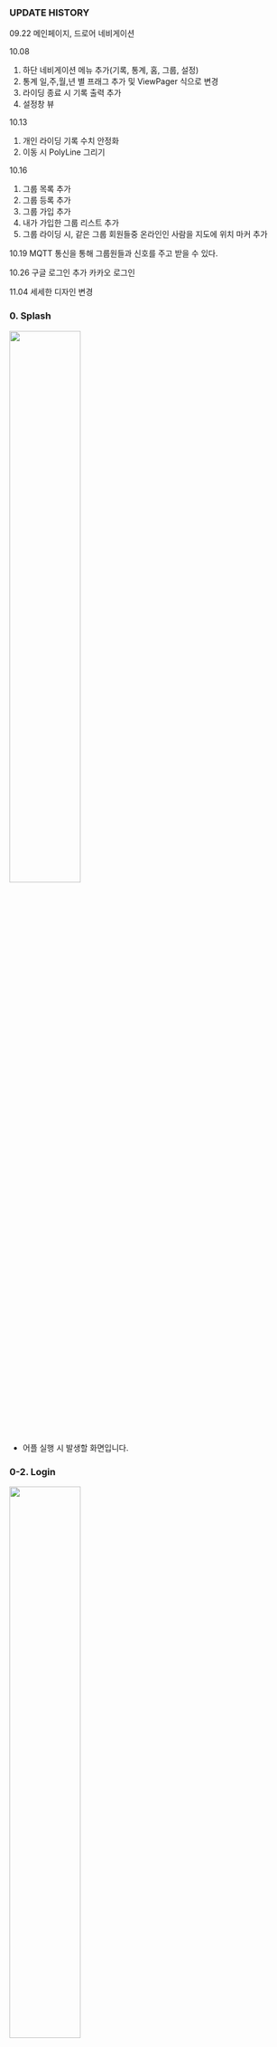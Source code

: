 ### UPDATE HISTORY
09.22 메인페이지, 드로어 네비게이션

10.08 
  1) 하단 네비게이션 메뉴 추가(기록, 통계, 홈, 그룹, 설정)
  2) 통계 일,주,월,년 별 프래그 추가 및 ViewPager 식으로 변경
  3) 라이딩 종료 시 기록 출력 추가
  4) 설정창 뷰 
  
10.13
  1) 개인 라이딩 기록 수치 안정화
  2) 이동 시 PolyLine 그리기 
  
10.16
  1) 그룹 목록 추가
  2) 그룹 등록 추가
  3) 그룹 가입 추가
  4) 내가 가입한 그룹 리스트 추가
  5) 그룹 라이딩 시, 같은 그룹 회원들중 온라인인 사람을 지도에 위치 마커 추가
  
10.19
     MQTT 통신을 통해 그룹원들과 신호를 주고 받을 수 있다. 
     
10.26
     구글 로그인 추가
     카카오 로그인 

11.04
     세세한 디자인 변경
     
### 0. Splash
<img src="https://user-images.githubusercontent.com/58909988/98332296-c2e9d700-2041-11eb-868a-1bbe610233f7.jpg" width="50%" height="50%">

- 어플 실행 시 발생할 화면입니다.

### 0-2. Login
<img src="https://user-images.githubusercontent.com/58909988/98332311-c54c3100-2041-11eb-9e2b-7a14371c097b.jpg" width="50%" height="50%">

- 로그인 페이지 입니다.
     
### 1. Main 
<img src="https://user-images.githubusercontent.com/58909988/97797796-5b0f4700-1c63-11eb-8e79-b6b806576cbd.jpg" width="50%" height="50%">

- 어플의 메인 화면 입니다. 개인 라이딩/그룹 라이딩을 선택하여 라이딩을 할 수 있습니다.

### 2. Record
<img src="https://user-images.githubusercontent.com/58909988/97797807-5f3b6480-1c63-11eb-91d8-256e2249251f.jpg" width="50%" height="50%">

### 2-2. Record
<img src="https://user-images.githubusercontent.com/58909988/97797789-577bc000-1c63-11eb-8fcd-026a1266ab9b.jpg" width="50%" height="50%">

- 기록 Fragment입니다. 라이딩 종료 후, 기록을 하면 이 곳에 표시되어 지난 라이딩들의 기록을 확인할 수 있습니다.
- 내 위치가 잡히지 않은 채로 종료 시, 위치를 찾을 수 없었다는 표시를 하고 기록이 남아있지 않습니다.
- 제대로 기록이 되었을 시, 출발점과 종료지점의 위치를 주소로 알려주고 간략한 정보를 표시해줍니다.

### 3. Record_Detail_Success
<img src="https://user-images.githubusercontent.com/58909988/97797791-59458380-1c63-11eb-91c2-989c33cf5de4.jpg" width="50%" height="50%">

- 시작점과 종료점을 지도에 알려주고, 내 이동경로를 PolyLine으로 확인할 수 있습니다.
- 주행 시간, 평균 속도, 총 주행거리 등을 확인할 수 있습니다.

### 4. Record_Detail_Non-record
<img src="https://user-images.githubusercontent.com/58909988/97797794-5a76b080-1c63-11eb-9b8e-4192f7c81ba6.jpg" width="50%" height="50%">

- 위치를 잡지않고 그냥 종료 시에, 기록된 내용이 없으므로 사용자에게 해당 사실을 알린 후 종료시킵니다.

### 5. Statistic
<img src="https://user-images.githubusercontent.com/58909988/97797801-5d71a100-1c63-11eb-9e02-1c68cc577da9.jpg" width="50%" height="50%">

- 내 라이딩 기록의 통계입니다. 일/주/월/년 단위로 라이딩 간단 내역을 확인할 수 있습니다.

### 6. Group-List
<img src="https://user-images.githubusercontent.com/58909988/98332314-c67d5e00-2041-11eb-8795-5027b8d38747.jpg" width="50%" height="50%">

- 개설된 총 그룹리스트들 입니다. 원하는 방에 가입을 할 수 있고, 검색을 통해 방을 찾을 수 있습니다.

### 7. Group-in
<img src="https://user-images.githubusercontent.com/58909988/97797797-5ba7dd80-1c63-11eb-85b4-55215b388940.jpg" width="50%" height="50%">

- 방을 클릭 시 입장하는 화면입니다. 방마다 비밀번호가 있기에, 비밀번호를 입력해야 하며 해당 그룹의 간단한 소개를 볼 수 있습니다.

### 8. My-Group
<img src="https://user-images.githubusercontent.com/58909988/97797802-5e0a3780-1c63-11eb-997e-5e6b38f435b3.jpg" width="50%" height="50%">

- 메인 페이지의 그룹라이딩 클릭 시 보여지는 내가 가입된 그룹 리스트 페이지 입니다. 이 중 오늘 내가 참여할 그룹 방을 클릭하여 서로 실시간 위치와, 라이딩 시그널을 보낼 수 있습니다.

### 9. Personal-Riding
<img src="https://user-images.githubusercontent.com/58909988/97797803-5e0a3780-1c63-11eb-8639-a34a9b43ded2.jpg" width="50%" height="50%">

- 개인 라이딩 시에는 진행 시간, 평균 속도, 현재 속도, 누적 이동 거리를 알려줍니다. 이동 시에 내 첫 출발점을 Marker로 알려주고 그 위치에서 부터 이동할 때마다 PolyLine으로 그려줍니다.

### 10. Find_My_Location
<img src="https://user-images.githubusercontent.com/58909988/98332313-c5e4c780-2041-11eb-81f5-2eb4c2aed4a1.jpg" width="50%" height="50%">

- 첫 위치를 잡고 있는 모습입니다. 첫 위치를 잡고 시작해야 제대로 된 기록을 할 수 있습니다.

### 11. Riding
<img src="https://user-images.githubusercontent.com/58909988/98332312-c5e4c780-2041-11eb-8eb6-6de156feff1b.jpg" width="50%" height="50%">

- 라이딩 도중의 모습입니다.

### 12. After-Riding
<img src="https://user-images.githubusercontent.com/58909988/97797790-58aced00-1c63-11eb-938c-4c2ae72d48ca.jpg" width="50%" height="50%">

- 라이딩 종료 시, 보여주는 기록창입니다. 사용자는 내용을 기록할 지, 그냥 일회성으로 보고 지울 지 선택권이 있습니다.

### 13. Real-Time_Group_Location
<img src="https://user-images.githubusercontent.com/58909988/98332308-c54c3100-2041-11eb-99f4-fc96f2d12b2a.jpg" width="50%" height="50%">
<img src="https://user-images.githubusercontent.com/58909988/98332305-c4b39a80-2041-11eb-9110-71cfb11bb716.jpg" width="50%" height="50%">
- 그룹 라이딩에서의 실시간 위치 추적 입니다. 사진과 같이 라이딩을 같이하고 있는 그룹들의 위치가 실시간으로 표시됩니다. 
- MQTT통신을 통해 내 자전거의 벨을 누를 시에, 참여하고 있는 모든 그룹원들에게 알림을 보낼 수 있는 기능이 있습니다.

### 14. Setting
<img src="https://user-images.githubusercontent.com/58909988/98332303-c41b0400-2041-11eb-8c08-9674e2a55e07.jpg" width="50%" height="50%">

- 설정창입니다. 
